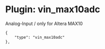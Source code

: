 # Plugin: vin_max10adc

Analog-Input / only for Altera MAX10

```
{
    "type": "vin_max10adc"
},
```

